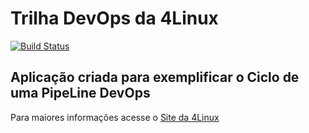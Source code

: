 # Trilha DevOps da 4Linux

<!-- Altere a Flag abaixo com sua URL do Travis -->
[![Build Status](https://travis-ci.org/gersonborgesbatista/DevOpsLab-HelloWorld.svg?branch=master)](https://travis-ci.org/gersonborgesbatista/DevOpsLab-HelloWorld)

## Aplicação criada para exemplificar o Ciclo de uma PipeLine DevOps


Para maiores informações acesse o [Site da 4Linux](https://www.4linux.com.br/cursos/devops)
